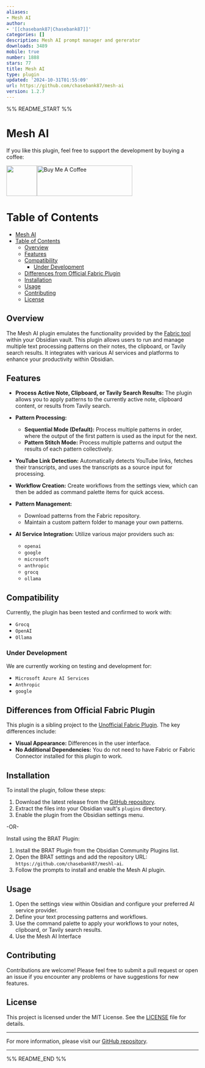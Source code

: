```yaml
---
aliases:
- Mesh AI
author:
- '[[chasebank87|Chasebank87]]'
categories: []
description: Mesh AI prompt manager and gererator
downloads: 3489
mobile: true
number: 1888
stars: 77
title: Mesh AI
type: plugin
updated: '2024-10-31T01:55:09'
url: https://github.com/chasebank87/mesh-ai
version: 1.2.7
---
```


%% README_START %%


# Mesh AI

If you like this plugin, feel free to support the development by buying a coffee:

<div>

<img src="https://raw.githubusercontent.com/chasebank87/mesh-ai/HEAD/bmc_qr.png" height=80px><a href="https://www.buymeacoffee.com/chasebank87" target="_blank"><img src="https://cdn.buymeacoffee.com/buttons/v2/default-violet.png" alt="Buy Me A Coffee" style="height: 80px !important;width: 250px !important;" ></a>

</div>

# Table of Contents
- [Mesh AI](#mesh-ai)
- [Table of Contents](#table-of-contents)
  - [Overview](#overview)
  - [Features](#features)
  - [Compatibility](#compatibility)
    - [Under Development](#under-development)
  - [Differences from Official Fabric Plugin](#differences-from-official-fabric-plugin)
  - [Installation](#installation)
  - [Usage](#usage)
  - [Contributing](#contributing)
  - [License](#license)

## Overview

The Mesh AI plugin emulates the functionality provided by the [Fabric tool](https://github.com/danielmiessler/fabric) within your Obsidian vault. This plugin allows users to run and manage multiple text processing patterns on their notes, the clipboard, or Tavily search results. It integrates with various AI services and platforms to enhance your productivity within Obsidian.

## Features

- **Process Active Note, Clipboard, or Tavily Search Results:** The plugin allows you to apply patterns to the currently active note, clipboard content, or results from Tavily search.
  
- **Pattern Processing:**
  - **Sequential Mode (Default):** Process multiple patterns in order, where the output of the first pattern is used as the input for the next.
  - **Pattern Stitch Mode:** Process multiple patterns and output the results of each pattern collectively.

- **YouTube Link Detection:** Automatically detects YouTube links, fetches their transcripts, and uses the transcripts as a source input for processing.

- **Workflow Creation:** Create workflows from the settings view, which can then be added as command palette items for quick access.

- **Pattern Management:**
  - Download patterns from the Fabric repository.
  - Maintain a custom pattern folder to manage your own patterns.

- **AI Service Integration:** Utilize various major providers such as:
  - `openai`
  - `google`
  - `microsoft`
  - `anthropic`
  - `grocq`
  - `ollama`

## Compatibility

Currently, the plugin has been tested and confirmed to work with:
- `Grocq`
- `OpenAI`
- `Ollama`

### Under Development

We are currently working on testing and development for:
- `Microsoft Azure AI Services`
- `Anthropic`
- `google`

## Differences from Official Fabric Plugin

This plugin is a sibling project to the [Unofficial Fabric Plugin](https://github.com/chasebank87/unofficial-fabric-plugin). The key differences include:
- **Visual Appearance:** Differences in the user interface.
- **No Additional Dependencies:** You do not need to have Fabric or Fabric Connector installed for this plugin to work.

## Installation

To install the plugin, follow these steps:
1. Download the latest release from the [GitHub repository](https://github.com/chasebank87/unofficial-fabric-plugin).
2. Extract the files into your Obsidian vault's `plugins` directory.
3. Enable the plugin from the Obsidian settings menu.

-OR-

Install using the BRAT Plugin:
 
1. Install the BRAT Plugin from the Obsidian Community Plugins list.
2. Open the BRAT settings and add the repository URL: `https://github.com/chasebank87/meshl-ai`.
3. Follow the prompts to install and enable the Mesh AI plugin.

## Usage

1. Open the settings view within Obsidian and configure your preferred AI service provider.
2. Define your text processing patterns and workflows.
3. Use the command palette to apply your workflows to your notes, clipboard, or Tavily search results.
4. Use the Mesh AI Interface

## Contributing

Contributions are welcome! Please feel free to submit a pull request or open an issue if you encounter any problems or have suggestions for new features.

## License

This project is licensed under the MIT License. See the [LICENSE](https://github.com/chasebank87/mesh-ai/blob/main/LICENSE) file for details.

---

For more information, please visit our [GitHub repository](https://github.com/chasebank87/mesh-ai).

---

%% README_END %%